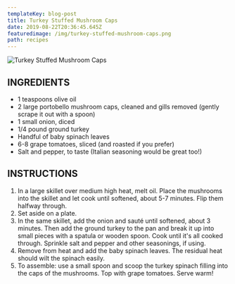 ```yaml
---
templateKey: blog-post
title: Turkey Stuffed Mushroom Caps
date: 2019-08-22T20:36:45.645Z
featuredimage: /img/turkey-stuffed-mushroom-caps.png
path: recipes
---
```

![Turkey Stuffed Mushroom Caps](/img/turkey-stuffed-mushroom-caps.png)

## INGREDIENTS

* 1 teaspoons olive oil
* 2 large portobello mushroom caps, cleaned and gills removed (gently scrape it out with a spoon)
* 1 small onion, diced
* 1/4 pound ground turkey
* Handful of baby spinach leaves
* 6-8 grape tomatoes, sliced (and roasted if you prefer)
* Salt and pepper, to taste (Italian seasoning would be great too!)

## INSTRUCTIONS

1. In a large skillet over medium high heat, melt oil. Place the mushrooms into the skillet and let cook until softened, about 5-7 minutes. Flip them halfway through.
2. Set aside on a plate.
3. In the same skillet, add the onion and sauté until softened, about 3 minutes. Then add the ground turkey to the pan and break it up into small pieces with a spatula or wooden spoon. Cook until it's all cooked through. Sprinkle salt and pepper and other seasonings, if using.
4. Remove from heat and add the baby spinach leaves. The residual heat should wilt the spinach easily.
5. To assemble: use a small spoon and scoop the turkey spinach filling into the caps of the mushrooms. Top with grape tomatoes. Serve warm!
